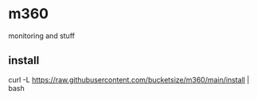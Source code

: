 # m360
monitoring and stuff

## install
curl -L https://raw.githubusercontent.com/bucketsize/m360/main/install | bash
